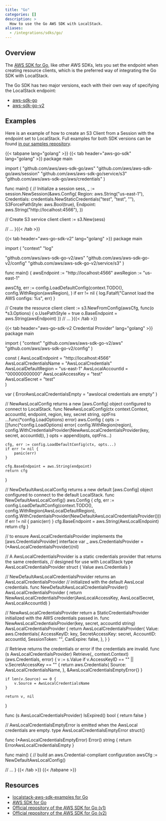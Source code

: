 ```yaml
---
title: "Go"
categories: []
description: >
  How to use the Go AWS SDK with LocalStack.
aliases:
  - /integrations/sdks/go/
---
```


## Overview

The [AWS SDK for Go](https://aws.amazon.com/sdk-for-go/), like other AWS SDKs, lets you set the endpoint when creating resource clients,
which is the preferred way of integrating the Go SDK with LocalStack.

The Go SDK has two major versions, each with their own way of specifying the LocalStack endpoint:

* [aws-sdk-go](https://github.com/aws/aws-sdk-go)
* [aws-sdk-go-v2](https://github.com/aws/aws-sdk-go-v2)

## Examples

Here is an example of how to create an S3 Client from a Session with the endpoint set to LocalStack.
Full examples for both SDK versions can be found [in our samples repository](https://github.com/localstack/localstack-aws-sdk-examples/tree/main/go).

{{< tabpane lang="golang" >}}
{{< tab header="aws-go-sdk" lang="golang" >}}
package main

import (
    "github.com/aws/aws-sdk-go/aws"
    "github.com/aws/aws-sdk-go/aws/session"
    "github.com/aws/aws-sdk-go/service/s3"
    "github.com/aws/aws-sdk-go/aws/credentials"
)

func main() {
  // Initialize a session
  sess, _ := session.NewSession(&aws.Config{
    Region:           aws.String("us-east-1"),
    Credentials:      credentials.NewStaticCredentials("test", "test", ""),
    S3ForcePathStyle: aws.Bool(true),
    Endpoint:         aws.String("http://localhost:4566"),
  })

  // Create S3 service client
  client := s3.New(sess)

  // ...
}{{< /tab >}}

{{< tab header="aws-go-sdk-v2" lang="golang" >}}
package main

import (
  "context"
  "log"

  "github.com/aws/aws-sdk-go-v2/aws"
  "github.com/aws/aws-sdk-go-v2/config"
  "github.com/aws/aws-sdk-go-v2/service/s3"
)

func main() {
  awsEndpoint := "http://localhost:4566"
  awsRegion := "us-east-1"
  
  awsCfg, err := config.LoadDefaultConfig(context.TODO(),
    config.WithRegion(awsRegion),
  )
  if err != nil {
    log.Fatalf("Cannot load the AWS configs: %s", err)
  }

  // Create the resource client
  client := s3.NewFromConfig(awsCfg, func(o *s3.Options) {
    o.UsePathStyle = true
    o.BaseEndpoint = aws.String(awsEndpoint)
  })
  // ...
}{{< /tab >}}

{{< tab header="aws-go-sdk-v2 Credential Provider" lang="golang" >}}
package main

import (
	"context"
	"github.com/aws/aws-sdk-go-v2/aws"
	"github.com/aws/aws-sdk-go-v2/config"
)

const (
	AwsLocalEndpoint        = "http://localhost:4566"
	AwsLocalCredentialsName = "AwsLocalCredentials"
	AwsLocalDefaultRegion   = "us-east-1"
	AwsLocalAccountId       = "000000000000"
	AwsLocalAccessKey       = "test"         
	AwsLocalSecret          = "test"         
)

var (
	ErrorAwsLocalCredentialsEmpty = "awslocal credentials are empty"
)

// NewAwsLocalConfig returns a new [aws.Config] object configured to connect to LocalStack.
func NewAwsLocalConfig(ctx context.Context, accountId, endpoint, region, key, secret string, optFns ...func(*config.LoadOptions) error) aws.Config {
	opts := []func(*config.LoadOptions) error{
		config.WithRegion(region),
		config.WithCredentialsProvider(NewAwsLocalCredentialsProvider(key, secret, accountId)),
	}
	opts = append(opts, optFns...)

	cfg, err := config.LoadDefaultConfig(ctx, opts...)
	if err != nil {
		panic(err)
	}

	cfg.BaseEndpoint = aws.String(endpoint)
	return cfg
}

// NewDefaultAwsLocalConfig returns a new default [aws.Config] object configured to connect to the default LocalStack.
func NewDefaultAwsLocalConfig() aws.Config {
	cfg, err := config.LoadDefaultConfig(context.TODO(),
		config.WithRegion(AwsLocalDefaultRegion),
		config.WithCredentialsProvider(NewDefaultAwsLocalCredentialsProvider()))
	if err != nil {
		panic(err)
	}
	cfg.BaseEndpoint = aws.String(AwsLocalEndpoint)
	return cfg
}

// to ensure AwsLocalCredentialsProvider implements the [aws.CredentialsProvider] interface
var _ aws.CredentialsProvider = (*AwsLocalCredentialsProvider)(nil)

// A AwsLocalCredentialsProvider is a static credentials provider that returns the same credentials,
// designed for use with LocalStack
type AwsLocalCredentialsProvider struct {
	Value aws.Credentials
}

// NewDefaultAwsLocalCredentialsProvider returns an AwsLocalCredentialsProvider
// initialized with the default AwsLocal credentials.
func NewDefaultAwsLocalCredentialsProvider() AwsLocalCredentialsProvider {
	return NewAwsLocalCredentialsProvider(AwsLocalAccessKey, AwsLocalSecret, AwsLocalAccountId)
}

// NewAwsLocalCredentialsProvider return a StaticCredentialsProvider initialized with the AWS credentials passed in.
func NewAwsLocalCredentialsProvider(key, secret, accountId string) AwsLocalCredentialsProvider {
	return AwsLocalCredentialsProvider{
		Value: aws.Credentials{
			AccessKeyID:     key,
			SecretAccessKey: secret,
			AccountID:       accountId,
			SessionToken:    "",
			CanExpire:       false,
		},
	}
}

// Retrieve returns the credentials or error if the credentials are invalid.
func (s AwsLocalCredentialsProvider) Retrieve(_ context.Context) (aws.Credentials, error) {
	v := s.Value
	if v.AccessKeyID == "" || v.SecretAccessKey == "" {
		return aws.Credentials{
			Source: AwsLocalCredentialsName,
		}, &AwsLocalCredentialsEmptyError{}
	}

	if len(v.Source) == 0 {
		v.Source = AwsLocalCredentialsName
	}

	return v, nil
}

func (s AwsLocalCredentialsProvider) IsExpired() bool {
	return false
}

// AwsLocalCredentialsEmptyError is emitted when the AwsLocal credentials are empty.
type AwsLocalCredentialsEmptyError struct{}

func (*AwsLocalCredentialsEmptyError) Error() string {
	return ErrorAwsLocalCredentialsEmpty
}

func main() {
	// build an aws.Credential-compliant configuration
	awsCfg := NewDefaultAwsLocalConfig()

  // ...
}
{{< /tab >}}
{{< /tabpane >}}

## Resources

* [localstack-aws-sdk-examples for Go](https://github.com/localstack/localstack-aws-sdk-examples/tree/main/go)
* [AWS SDK for Go](https://aws.amazon.com/sdk-for-go/)
* [Official repository of the AWS SDK for Go (v1)](https://github.com/aws/aws-sdk-go)
* [Official repository of the AWS SDK for Go (v2)](https://github.com/aws/aws-sdk-go-v2)
